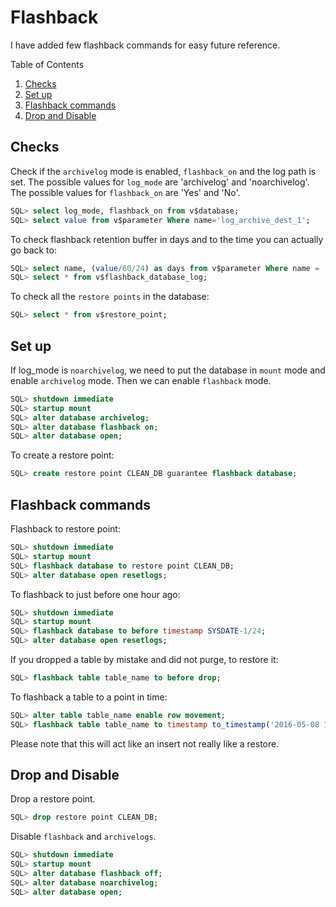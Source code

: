 # Flashback

I have added few flashback commands for easy future reference.

<!--more-->

Table of Contents
1. [Checks](#checks)
2. [Set up](#set-up)
3. [Flashback commands](#flashback-commands)
4. [Drop and Disable](#drop-and-disable)

<a id="checks"></a>

## Checks 
Check if the `archivelog` mode is enabled, `flashback_on` and the log path is set. The possible values for `log_mode` are 'archivelog' and 'noarchivelog'. The possible values for `flashback_on` are 'Yes' and 'No'. 

```sql
SQL> select log_mode, flashback_on from v$database;
SQL> select value from v$parameter Where name='log_archive_dest_1';
```

To check flashback retention buffer in days and to the time you can actually go back to:

```sql
SQL> select name, (value/60/24) as days from v$parameter Where name = 'db_flashback_retention_target';
SQL> select * from v$flashback_database_log;
```

To check all the `restore points` in the database:

```sql
SQL> select * from v$restore_point;
```

<a id="set-up"></a>

## Set up

If log_mode is `noarchivelog`, we need to put the database in `mount` mode and enable `archivelog` mode. Then we can enable `flashback` mode.

```sql
SQL> shutdown immediate
SQL> startup mount
SQL> alter database archivelog;
SQL> alter database flashback on;
SQL> alter database open;
```

To create a restore point:

```sql
SQL> create restore point CLEAN_DB guarantee flashback database;
```

<a id="flashback-commands"></a>

## Flashback commands

Flashback to restore point:

```sql
SQL> shutdown immediate
SQL> startup mount
SQL> flashback database to restore point CLEAN_DB;
SQL> alter database open resetlogs;
```

To flashback to just before one hour ago:

```sql
SQL> shutdown immediate
SQL> startup mount
SQL> flashback database to before timestamp SYSDATE-1/24;
SQL> alter database open resetlogs;
```

If you dropped a table by mistake and did not purge, to restore it:

```sql
SQL> flashback table table_name to before drop;
```

To flashback a table to a point in time:

```sql
SQL> alter table table_name enable row movement;
SQL> flashback table table_name to timestamp to_timestamp('2016-05-08 13:38:00', 'YYYY-MM-DD HH24:MI:SS');
```

Please note that this will act like an insert not really like a restore.

<a id="drop-and-disable"></a>

## Drop and Disable

Drop a restore point.

```sql
SQL> drop restore point CLEAN_DB;
```

Disable `flashback` and `archivelogs`.

```sql
SQL> shutdown immediate
SQL> startup mount
SQL> alter database flashback off;
SQL> alter database noarchivelog;
SQL> alter database open;
```
